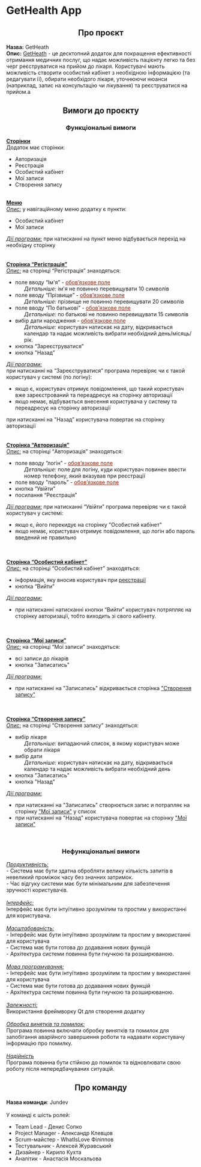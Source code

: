 <h1>GetHealth App</h1>

<h2 style="text-align: center">Про проєкт</h2>

<div><b>Назва:</b> GetHeath</div>
<div>
    <b>Опис:</b> 
    <u>GetHeath</u> - це десктопний додаток для покращення ефективності отримання медичних послуг, що надає можливість пацієнту легко та без черг реєструватися на прийом до лікаря. Користувачі мають можливість створити особистий кабінет з необхідною інформацією (та редагувати ії), обирати необхідого лікаря, уточнюючи нюанси (наприклад, запис на консультацію чи лікування) та реєструватися на прийом.а     
</div>

<h2 style="text-align: center">Вимоги до проєкту</h2>
<h3 style="text-align: center">Функціональні вимоги</h3>

<div id="pages">
    <b><u>Сторінки</u></b>
    <div>Додаток має сторінки:</div>
    <ul>
        <li>Авторизація</li>
        <li>Реєстрація</li>
        <li>Особистий кабінет</li>
        <li>Мої записи</li>
        <li>Створення запису</li>
    </ul>
</div><br>



<div id="menu">
    <b><u>Меню</u></b><br>
    <span>
        <i><u>Опис:</u></i> 
        у навігаційному меню додатку є пункти:
        <ul>
            <li>Особистий кабінет</li>
            <li>Мої записи</li>
        </ul>
    <span>
        <i><u>Дії програми:</u></i> 
        при натисканні на пункт меню відбувається перехід на необхідну сторінку
    </span>
</div><br><br>



<div id="page-registr">
    <b><u>Сторінка “Регістрація”</u></b><br>
    <span>
        <i><u>Опис:</u></i> 
        на сторінці “Регістрація” знаходяться:
        <ul>
            <li>поле вводу “Ім'я” - <span style="color: #85200c;"><u>обов’язкове поле</u></span>
                <ul style="list-style: none">
                    <li>
                        <i>Детальніше:</i> ім'я не повинно перевищувати 10 символів
                    </li>
                </ul>
            </li>
            <li>поле вводу “Прізвище” - <span style="color: #85200c;"><u>обов’язкове поле</u></span>
                <ul style="list-style: none">
                    <li>
                        <i>Детальніше:</i> прізвище не повинно перевищувати 20 символів
                    </li>
                </ul>
            </li>
            <li>поле вводу “По батькові” - <span style="color: #85200c;"><u>обов’язкове поле</u></span>
                <ul style="list-style: none">
                    <li>
                        <i>Детальніше:</i> по батькові не повинно перевищувати 15 символів
                    </li>
                </ul>
            </li>
            <li>вибір дати народження - <span style="color: #85200c;"><u>обов’язкове поле</u></span>
                <ul style="list-style: none">
                    <li>
                        <i>Детальніше:</i> користувач натискає на дату, відкривається календар та надає можливість вибрати необхідний день/місяць/рік.
                    </li>
                </ul>
            </li>
            <li>кнопка “Зареєструватися”</li>
            <li>кнопка "Назад”</li>
        </ul>
    <span>
        <i><u>Дії програми:</u></i><br>
        при натисканні на “Зареєструватися” програма перевіряє чи є такой користувач у системі (по логіну):
        <ul>
            <li>якщо є, користувач отримує повідомлення, що такий користувач вже зареєстрований та переадресує на сторінку авторизації</li> 
            <li>якщо немає, відбувається внесення користувача у систему та переадресує на сторінку авторизації</li> 
        </ul>
        при натисканні на "Назад” користувача повертає на сторінку авторизації
    </span>
</div><br><br>



<div id="page-auth">
    <b><u>Сторінка “Авторизація”</u></b><br>
    <span>
        <i><u>Опис:</u></i> 
        на сторінці “Aвторизація” знаходяться:
        <ul>
            <li>поле вводу “логін” - <span style="color: #85200c;"><u>обов’язкове поле</u></span>
                <ul style="list-style: none">
                    <li>
                        <i>Детальніше:</i> поле для логіну, куди користувач повинен ввести номер телефону, який вказував при реєстрації
                    </li>
                </ul>
            </li>
            <li>
                поле вводу "пароль” - 
                <span style="color: #85200c;"><u>обов’язкове поле</u></span>
            </li>
            <li>кнопка “Увійти”</li>
            <li>посилання “Реєстрація”</li>
        </ul>
    <span>
        <i><u>Дії програми:</u></i> 
        при натисканні “Увійти” програма перевіряє чи є такой користувач у системі:
        <ul>
            <li>якщо є, його перекидує на сторінку "Особистий кабінет"</li> 
            <li>якщо немає, користувач отримує повідомлення, що логін або пароль введений не правильно</li> 
        </ul>
    </span>
</div><br><br>



<div id="page-lk">
    <b><u>Сторінка “Особистий кабінет”</u></b><br>
    <span>
        <i><u>Опис:</u></i> 
        на сторінці “Особистий кабінет” знаходяться:
        <ul>
            <li>інформація, яку вносив користувач при 
                <a href="#page-registr">реєстрації</a>
            </li>
            <li>кнопка “Вийти”</li>
        </ul>
    <span>
        <i><u>Дії програми:</u></i> 
        <ul>
            <li>при натисканні натисканні кнопки “Вийти” користувач потряпляє на сторінку авторизації, тобто виходить зі свого кабінету.</li> 
        </ul>
    </span>
</div><br><br>



<div id="page-myVisits">
    <b><u>Сторінка “Мої записи”</u></b><br>
    <span>
        <i><u>Опис:</u></i> 
        на сторінці “Мої записи” знаходяться:
        <ul>
            <li>всі записи до лікарів</li>
            <li>кнопка "Записатись"</li>
        </ul>
    <span>
        <i><u>Дії програми:</u></i> 
        <ul>
            <li>при натисканні на "Записатись" відкривається сторінка <a href="#page-makeZap">"Створення запису"</a></li> 
        </ul>
    </span>
</div><br><br>

<div id="page-makeZap">
    <b><u>Сторінка “Створення запису”</u></b><br>
    <span>
        <i><u>Опис:</u></i> 
        на сторінці “Створення запису” знаходяться:
        <ul>
            <li>вибір лікаря
                <ul style="list-style: none">
                    <li>
                        <i>Детальніше:</i> випадаючий список, в якому користувач може обрати лікаря
                    </li>
                </ul>
            </li>
            <li>вибір дати
                <ul style="list-style: none">
                    <li>
                        <i>Детальніше:</i> користувач натискає на дату, відкривається календар та надає можливість вибрати необхідний день
                    </li>
                </ul>
            </li>
            <li>кнопка "Записатись"</li>
            <li>кнопка "Назад"</li>
        </ul>
    <span>
        <i><u>Дії програми:</u></i> 
        <ul>
            <li>при натисканні на "Записатись" створюється запис и потрапляє на сторінку <a href="#page-myVisits">"Мої записи"</a> у список</li> 
            <li>при натисканні на "Назад" користувача повертає на сторінку <a href="#page-myVisits">"Мої записи"</a></li> 
        </ul>
    </span>
</div><br>

<h3 style="text-align: center">Нефункціональні вимоги</h3>
<div>
    <i><u>Продуктивність:</u></i> 
    <div>- Система має бути здатна обробляти велику кількість запитів в невеликий проміжок часу без значних затримок.</div>
    <div>- Час відгуку системи має бути мінімальним для забезпечення зручності користувачів.</div>
    <br>
    <i><u>Інтерфейс:</u></i> 
    <div>Інтерфейс має бути інтуїтивно зрозумілим та простим у використанні для користувача.</div>
    <br>
    <i><u>Масштабованість:</u></i> 
    <div>- Інтерфейс має бути інтуїтивно зрозумілим та простим у використанні для користувача</div>
    <div>- Система має бути готова до додавання нових функцій</div>
    <div>- Архітектура системи повинна бути гнучкою та розширюваною.</div>
    <br>
    <i><u>Мова програмування:</u></i> 
    <div>- Інтерфейс має бути інтуїтивно зрозумілим та простим у використанні для користувача</div>
    <div>- Система має бути готова до додавання нових функцій</div>
    <div>- Архітектура системи повинна бути гнучкою та розширюваною.</div>
    <br>
    <i><u>Залежності:</u></i> 
    <div>Використання фреймворку Qt для створення додатку</div>
    <br>
    <i><u>Обробка винятків та помилок:</u></i> 
    <div>Програма повинна включати обробку винятків та помилок для запобігання аварійного завершення роботи та надавати користувачу інформацію про помилку.</div>
    <br>
    <i><u>Надійність</u></i> 
    <div>Програма повинна бути стійкою до помилок та відновлювати свою роботу після непередбачуваних ситуацій.</div>
</div>

<h2 style="text-align: center">Про команду</h2>
<b>Назва команди</b>: Jundev<br><br>
<div>У команді є шість ролей:
<ul>
    <li>Team Lead - Денис Сопко</li>
    <li>Project Manager - Александр Клевцов</li>
    <li>Scrum-майстер - WhatIsLove Філіппов</li>
    <li>Тестувальник - Алексей Журавський</li>
    <li>Дизайнер - Кирило Кухта</li>
    <li>Аналітик - Анастасія Москальова</li>
</ul>
</div>
